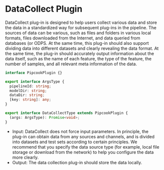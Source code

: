 # DataCollect Plugin

DataCollect plug-in is designed to help users collect various data and store the data in a standardized way for subsequent plug-ins in the pipeline. The sources of data can be various, such as files and folders in various local formats, files downloaded from the Internet, and data queried from databases (or ODPS. At the same time, this plug-in should also support dividing data into different datasets and clearly revealing the data format. At the same time, the plug-in should accurately output information about the data itself, such as the name of each feature, the type of the feature, the number of samples, and all relevant meta information of the data.

```ts
interface PipcookPlugin {}

export interface ArgsType {
  pipelineId: string;
  modelDir: string;
  dataDir: string;
  [key: string]: any;
}

export interface DataCollectType extends PipcookPlugin {
  (args: ArgsType): Promise<void>; 
}
```

- Input: DataCollect does not force input parameters. In principle, the plug-in can obtain data from any sources and channels, and is divided into datasets and test sets according to certain principles. We recommend that you specify the data source type (for example, local file storage or download from the network) to help you configure the data more clearly.
- Output: The data collection plug-in should store the data locally.
